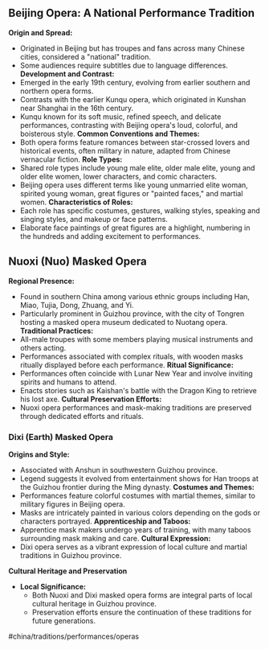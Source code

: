 ## Beijing Opera: A National Performance Tradition
**Origin and Spread:**
- Originated in Beijing but has troupes and fans across many Chinese cities, considered a "national" tradition.
- Some audiences require subtitles due to language differences.
**Development and Contrast:**
- Emerged in the early 19th century, evolving from earlier southern and northern opera forms.
- Contrasts with the earlier Kunqu opera, which originated in Kunshan near Shanghai in the 16th century.
- Kunqu known for its soft music, refined speech, and delicate performances, contrasting with Beijing opera's loud, colorful, and boisterous style.
**Common Conventions and Themes:**
- Both opera forms feature romances between star-crossed lovers and historical events, often military in nature, adapted from Chinese vernacular fiction.
**Role Types:**
- Shared role types include young male elite, older male elite, young and older elite women, lower characters, and comic characters.
- Beijing opera uses different terms like young unmarried elite woman, spirited young woman, great figures or "painted faces," and martial women.
**Characteristics of Roles:**
- Each role has specific costumes, gestures, walking styles, speaking and singing styles, and makeup or face patterns.
- Elaborate face paintings of great figures are a highlight, numbering in the hundreds and adding excitement to performances.


## Nuoxi (Nuo) Masked Opera
**Regional Presence:**
- Found in southern China among various ethnic groups including Han, Miao, Tujia, Dong, Zhuang, and Yi.
- Particularly prominent in Guizhou province, with the city of Tongren hosting a masked opera museum dedicated to Nuotang opera.
**Traditional Practices:**
- All-male troupes with some members playing musical instruments and others acting.
- Performances associated with complex rituals, with wooden masks ritually displayed before each performance.
**Ritual Significance:**
- Performances often coincide with Lunar New Year and involve inviting spirits and humans to attend.
- Enacts stories such as Kaishan's battle with the Dragon King to retrieve his lost axe.
**Cultural Preservation Efforts:**
- Nuoxi opera performances and mask-making traditions are preserved through dedicated efforts and rituals.

### Dixi (Earth) Masked Opera
**Origins and Style:**
- Associated with Anshun in southwestern Guizhou province.
- Legend suggests it evolved from entertainment shows for Han troops at the Guizhou frontier during the Ming dynasty.
**Costumes and Themes:**
- Performances feature colorful costumes with martial themes, similar to military figures in Beijing opera.
- Masks are intricately painted in various colors depending on the gods or characters portrayed.
**Apprenticeship and Taboos:**
- Apprentice mask makers undergo years of training, with many taboos surrounding mask making and care.
**Cultural Expression:**
- Dixi opera serves as a vibrant expression of local culture and martial traditions in Guizhou province.
  
**Cultural Heritage and Preservation**
- **Local Significance:**
	- Both Nuoxi and Dixi masked opera forms are integral parts of local cultural heritage in Guizhou province.
	- Preservation efforts ensure the continuation of these traditions for future generations.

#china/traditions/performances/operas